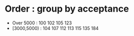 # Order : group by acceptance

* Over 5000   : 100 102 105 123
* [3000,5000) : 104 107 112 113 115 135 184
